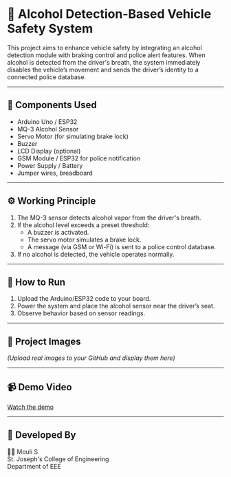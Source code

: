 # 🚗 Alcohol Detection-Based Vehicle Safety System

This project aims to enhance vehicle safety by integrating an alcohol detection module with braking control and police alert features. When alcohol is detected from the driver's breath, the system immediately disables the vehicle’s movement and sends the driver’s identity to a connected police database.

---

## 📌 Components Used

- Arduino Uno / ESP32
- MQ-3 Alcohol Sensor
- Servo Motor (for simulating brake lock)
- Buzzer
- LCD Display (optional)
- GSM Module / ESP32 for police notification
- Power Supply / Battery
- Jumper wires, breadboard

---

## ⚙️ Working Principle

1. The MQ-3 sensor detects alcohol vapor from the driver's breath.
2. If the alcohol level exceeds a preset threshold:
   - A buzzer is activated.
   - The servo motor simulates a brake lock.
   - A message (via GSM or Wi-Fi) is sent to a police control database.
3. If no alcohol is detected, the vehicle operates normally.

---

## 🔧 How to Run

1. Upload the Arduino/ESP32 code to your board.
2. Power the system and place the alcohol sensor near the driver’s seat.
3. Observe behavior based on sensor readings.

---

## 📸 Project Images

*(Upload real images to your GitHub and display them here)*

---

## 📹 Demo Video

[Watch the demo](https://your-demo-link)

---

## 🧠 Developed By

👨‍💻 Mouli S  
St. Joseph's College of Engineering  
Department of EEE

